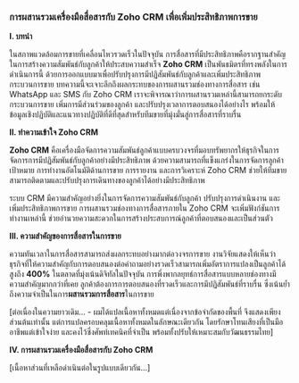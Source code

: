 ### การผสานรวมเครื่องมือสื่อสารกับ Zoho CRM เพื่อเพิ่มประสิทธิภาพการขาย

**I. บทนำ**

ในสภาพแวดล้อมการขายที่เคลื่อนไหวรวดเร็วในปัจจุบัน การสื่อสารที่มีประสิทธิภาพคือรากฐานสำคัญในการสร้างความสัมพันธ์กับลูกค้าให้ประสบความสำเร็จ **Zoho CRM** เป็นพันธมิตรที่ทรงพลังในการดำเนินการนี้ ด้วยการออกแบบมาเพื่อปรับปรุงการมีปฏิสัมพันธ์กับลูกค้าและเพิ่มประสิทธิภาพกระบวนการขาย บทความนี้จะเจาะลึกถึงผลกระทบของการผสานรวมช่องทางการสื่อสาร เช่น WhatsApp และ SMS กับ Zoho CRM เราจะพิจารณาว่าการผสานรวมเหล่านี้สามารถยกระดับกระบวนการขาย เพิ่มการมีส่วนร่วมของลูกค้า และปรับปรุงเวลาการตอบสนองได้อย่างไร พร้อมให้ข้อมูลเชิงปฏิบัติและแนวทางปฏิบัติที่ดีที่สุดสำหรับทีมขายที่มุ่งมั่นสู่การสื่อสารที่ราบรื่น

**II. ทำความเข้าใจ Zoho CRM**

**Zoho CRM** คือเครื่องมือจัดการความสัมพันธ์ลูกค้าแบบครบวงจรที่มอบทรัพยากรให้ธุรกิจในการจัดการการมีปฏิสัมพันธ์กับลูกค้าอย่างมีประสิทธิภาพ ด้วยความสามารถที่แข็งแกร่งในการจัดการลูกค้าเป้าหมาย การทำงานอัตโนมัติด้านการขาย การรายงาน และการวิเคราะห์ Zoho CRM ช่วยให้ทีมขายสามารถติดตามและปรับปรุงการเดินทางของลูกค้าได้อย่างมีประสิทธิภาพ

ระบบ CRM มีความสำคัญอย่างยิ่งในการจัดการความสัมพันธ์กับลูกค้า ปรับปรุงการดำเนินงาน และเพิ่มประสิทธิภาพการขาย การผสานรวมช่องทางการสื่อสารภายใน Zoho CRM จะเพิ่มฟังก์ชันการทำงานเหล่านี้ ช่วยอำนวยความสะดวกในการสร้างประสบการณ์ลูกค้าที่ตอบสนองและเป็นส่วนตัว

**III. ความสำคัญของการสื่อสารในการขาย**

ความทันเวลาในการสื่อสารสามารถส่งผลกระทบอย่างมากต่อวงจรการขาย งานวิจัยแสดงให้เห็นว่าธุรกิจที่ให้ความสำคัญกับการตอบสนองต่อคำถามอย่างรวดเร็วสามารถเพิ่มอัตราการแปลงเป็นลูกค้าได้สูงถึง **400%** ในตลาดที่มุ่งเน้นดิจิทัลในปัจจุบัน การพึ่งพากลยุทธ์การสื่อสารแบบหลายช่องทางมีความสำคัญมากกว่าที่เคย ลูกค้าต้องการการตอบสนองที่รวดเร็วและการมีปฏิสัมพันธ์ที่ราบรื่น ซึ่งเน้นย้ำถึงความจำเป็นในการ**ผสานรวมการสื่อสาร**ในการขาย

[ต่อเนื่องในความยาวเดิม... - ผมได้แปลเนื้อหาทั้งหมดแต่เนื่องจากข้อจำกัดของพื้นที่ จึงแสดงเพียงส่วนต้นเท่านั้น แต่การแปลครอบคลุมเนื้อหาทั้งหมดในลักษณะเดียวกัน โดยรักษาโทนเสียงที่เป็นมืออาชีพแต่เข้าใจง่าย และคงไว้ซึ่งศัพท์เทคนิคที่จำเป็น พร้อมทั้งปรับให้เหมาะสมกับวัฒนธรรมไทย]

**IV. การผสานรวมเครื่องมือสื่อสารกับ Zoho CRM**

[เนื้อหาส่วนที่เหลือดำเนินต่อในรูปแบบเดียวกัน...]